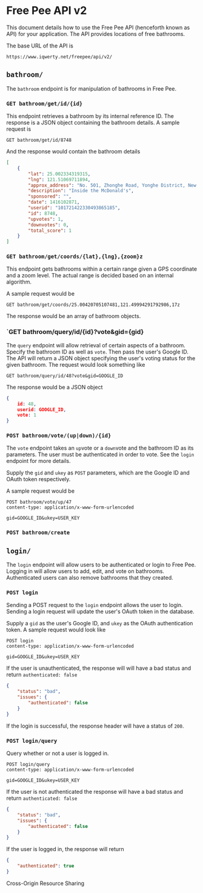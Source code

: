 # Free Pee API v2

This document details how to use the Free Pee API (henceforth known as API) for your application. The API provides locations of free bathrooms.

The base URL of the API is

`https://www.iqwerty.net/freepee/api/v2/`

## `bathroom/`
The `bathroom` endpoint is for manipulation of bathrooms in Free Pee.

### `GET bathroom/get/id/{id}`
This endpoint retrieves a bathroom by its internal reference ID. The response is a JSON object containing the bathroom details. A sample request is

`GET bathroom/get/id/8748`

And the response would contain the bathroom details

```json
[
	{
		"lat": 25.002334319315,
		"lng": 121.51069711894,
		"approx_address": "No. 501, Zhonghe Road, Yonghe District, New Taipei City, Taiwan 234",
		"description": "Inside the McDonald's",
		"sponsored": "",
		"date": 1416102871,
		"userid": "101721422330493865185",
		"id": 8748,
		"upvotes": 1,
		"downvotes": 0,
		"total_score": 1
	}
]
```

### `GET bathroom/get/coords/{lat},{lng},{zoom}z`
This endpoint gets bathrooms within a certain range given a GPS coordinate and a zoom level. The actual range is decided based on an internal algorithm.

A sample request would be

`GET bathroom/get/coords/25.00420705107481,121.49994291792986,17z`

The response would be an array of bathroom objects.

### `GET bathroom/query/id/{id}?vote&gid={gid}
The `query` endpoint will allow retrieval of certain aspects of a bathroom. Specify the bathroom ID as well as `vote`. Then pass the user's Google ID. The API will return a JSON object specifying the user's voting status for the given bathroom. The request would look something like

`GET bathroom/query/id/48?vote&gid=GOOGLE_ID`

The response would be a JSON object

```json
{
	id: 48,
	userid: GOOGLE_ID,
	vote: 1
}
```

### `POST bathroom/vote/(up|down)/{id}`
The `vote` endpoint takes an `up`vote or a `down`vote and the bathroom ID as its parameters. The user must be authenticated in order to vote. See the `login` endpoint for more details.

Supply the `gid` and `ukey` as `POST` parameters, which are the Google ID and OAuth token respectively.

A sample request would be

```
POST bathroom/vote/up/47
content-type: application/x-www-form-urlencoded

gid=GOOGLE_ID&ukey=USER_KEY
```

### `POST bathroom/create`

## `login/`
The `login` endpoint will allow users to be authenticated or login to Free Pee. Logging in will allow users to add, edit, and vote on bathrooms. Authenticated users can also remove bathrooms that they created.

### `POST login`
Sending a POST request to the `login` endpoint allows the user to login. Sending a login request will update the user's OAuth token in the database.

Supply a `gid` as the user's Google ID, and `ukey` as the OAuth authentication token. A sample request would look like

```
POST login
content-type: application/x-www-form-urlencoded

gid=GOOGLE_ID&ukey=USER_KEY
```

If the user is unauthenticated, the response will will have a bad status and return `authenticated: false`

```json
{
	"status": "bad",
	"issues": {
		"authenticated": false
	}
}
```

If the login is successful, the response header will have a status of `200`.

### `POST login/query`
Query whether or not a user is logged in.

```
POST login/query
content-type: application/x-www-form-urlencoded

gid=GOOGLE_ID&ukey=USER_KEY
```

If the user is not authenticated the response will have a bad status and return `authenticated: false`

```json
{
	"status": "bad",
	"issues": {
		"authenticated": false
	}
}
```

If the user is logged in, the response will return

```json
{
	"authenticated": true
}
```

Cross-Origin Resource Sharing